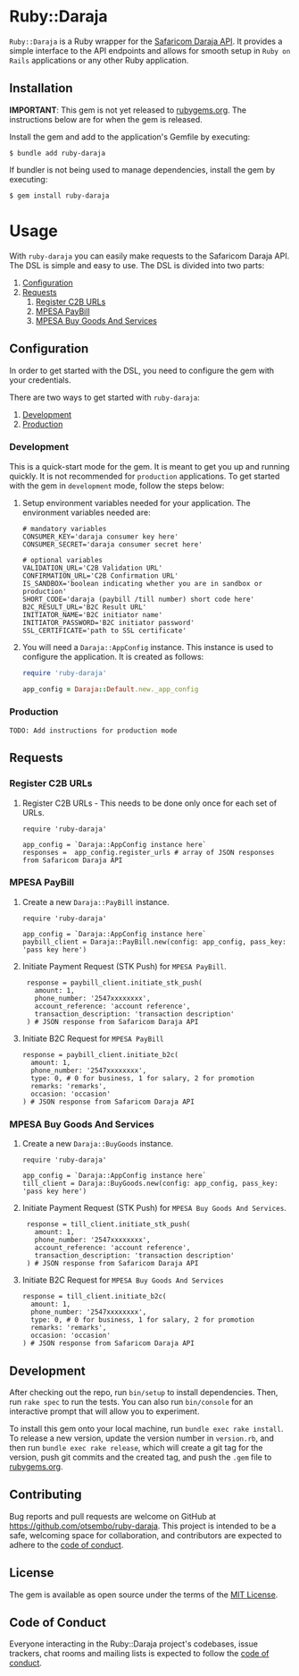 # Ruby::Daraja

`Ruby::Daraja` is a Ruby wrapper for the [Safaricom Daraja API](https://developer.safaricom.co.ke). It provides a simple interface to the API endpoints and allows for smooth setup in `Ruby on Rails` applications or any other Ruby application.

## Installation

**IMPORTANT**: This gem is not yet released to [rubygems.org](https://rubygems.org). The instructions below are for when the gem is released.

Install the gem and add to the application's Gemfile by executing:

    $ bundle add ruby-daraja

If bundler is not being used to manage dependencies, install the gem by executing:

    $ gem install ruby-daraja

# Usage
With `ruby-daraja` you can easily make requests to the Safaricom Daraja API. The DSL is simple and easy to use. The DSL is divided into two parts:

1. [Configuration](#configuration)
2. [Requests](#requests)
   1. [Register C2B URLs](#register-c2b-urls)
   2. [MPESA PayBill](#mpesa-paybill)
   3. [MPESA Buy Goods And Services](#mpesa-buy-goods-and-services)
## Configuration
In order to get started with the DSL, you need to configure the gem with your credentials. 

There are two ways to get started with `ruby-daraja`:
1. [Development](#development)
2. [Production](#production)


### Development
This is a quick-start mode for the gem. It is meant to get you up and running quickly. It is not recommended for `production` applications. To get started with the gem in `development` mode, follow the steps below:

1. Setup environment variables needed for your application. The environment variables needed are:
    ```shell
   # mandatory variables
   CONSUMER_KEY='daraja consumer key here'
   CONSUMER_SECRET='daraja consumer secret here'
   
   # optional variables
   VALIDATION_URL='C2B Validation URL'
   CONFIRMATION_URL='C2B Confirmation URL'
   IS_SANDBOX='boolean indicating whether you are in sandbox or production'
   SHORT_CODE='daraja (paybill /till number) short code here'
   B2C_RESULT_URL='B2C Result URL'
   INITIATOR_NAME='B2C initiator name'
   INITIATOR_PASSWORD='B2C initiator password'
   SSL_CERTIFICATE='path to SSL certificate' 
   ```
2. You will need a ```Daraja::AppConfig``` instance. This instance is used to configure the application. It is created as follows:
    ```ruby
    require 'ruby-daraja'
   
    app_config = Daraja::Default.new._app_config
    ```

### Production
`TODO: Add instructions for production mode`

## Requests

### Register C2B URLs

1. Register C2B URLs - This needs to be done only once for each set of URLs.
   ```{ruby}
   require 'ruby-daraja'
   
   app_config = `Daraja::AppConfig instance here`
   responses =  app_config.register_urls # array of JSON responses from Safaricom Daraja API
   ```

### MPESA PayBill

1. Create a new `Daraja::PayBill` instance.
   ```{ruby}
   require 'ruby-daraja'
   
   app_config = `Daraja::AppConfig instance here`
   paybill_client = Daraja::PayBill.new(config: app_config, pass_key: 'pass key here')
   ```
2. Initiate Payment Request (STK Push) for `MPESA PayBill`.
   ```{ruby}
    response = paybill_client.initiate_stk_push(
      amount: 1,
      phone_number: '2547xxxxxxxx',
      account_reference: 'account reference',
      transaction_description: 'transaction description'
    ) # JSON response from Safaricom Daraja API
   ```
   
3. Initiate B2C Request for `MPESA PayBill`
   ```{ruby}
   response = paybill_client.initiate_b2c(
     amount: 1,
     phone_number: '2547xxxxxxxx',
     type: 0, # 0 for business, 1 for salary, 2 for promotion
     remarks: 'remarks',
     occasion: 'occasion'
   ) # JSON response from Safaricom Daraja API
   ```

### MPESA Buy Goods And Services

1. Create a new `Daraja::BuyGoods` instance.
   ```{ruby}
   require 'ruby-daraja'
   
   app_config = `Daraja::AppConfig instance here`
   till_client = Daraja::BuyGoods.new(config: app_config, pass_key: 'pass key here')
   ```

2. Initiate Payment Request (STK Push) for `MPESA Buy Goods And Services`.
   ```{ruby}
    response = till_client.initiate_stk_push(
      amount: 1,
      phone_number: '2547xxxxxxxx',
      account_reference: 'account reference',
      transaction_description: 'transaction description'
    ) # JSON response from Safaricom Daraja API
   ```

3. Initiate B2C Request for `MPESA Buy Goods And Services`
   ```{ruby}
   response = till_client.initiate_b2c(
     amount: 1,
     phone_number: '2547xxxxxxxx',
     type: 0, # 0 for business, 1 for salary, 2 for promotion
     remarks: 'remarks',
     occasion: 'occasion'
   ) # JSON response from Safaricom Daraja API
   ```

## Development

After checking out the repo, run `bin/setup` to install dependencies. Then, run `rake spec` to run the tests. You can also run `bin/console` for an interactive prompt that will allow you to experiment.

To install this gem onto your local machine, run `bundle exec rake install`. To release a new version, update the version number in `version.rb`, and then run `bundle exec rake release`, which will create a git tag for the version, push git commits and the created tag, and push the `.gem` file to [rubygems.org](https://rubygems.org).

## Contributing

Bug reports and pull requests are welcome on GitHub at https://github.com/otsembo/ruby-daraja. This project is intended to be a safe, welcoming space for collaboration, and contributors are expected to adhere to the [code of conduct](https://github.com/[USERNAME]/ruby-daraja/blob/master/CODE_OF_CONDUCT.md).

## License

The gem is available as open source under the terms of the [MIT License](https://opensource.org/licenses/MIT).

## Code of Conduct

Everyone interacting in the Ruby::Daraja project's codebases, issue trackers, chat rooms and mailing lists is expected to follow the [code of conduct](https://github.com/[USERNAME]/ruby-daraja/blob/master/CODE_OF_CONDUCT.md).
